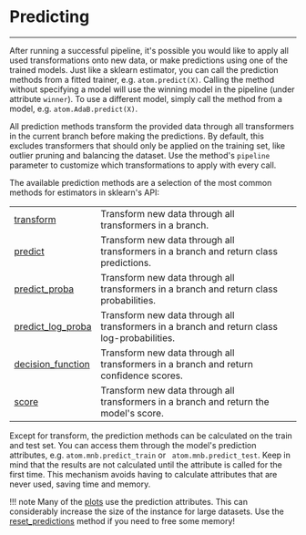 # Predicting
------------

After running a successful pipeline, it's possible you would like to
apply all used transformations onto new data, or make predictions using
one of the trained models. Just like a sklearn estimator, you can call
the prediction methods from a fitted trainer, e.g. `atom.predict(X)`.
Calling the method without specifying a model will use the winning model
in the pipeline (under attribute `winner`). To use a different model,
simply call the method from a model, e.g. `atom.AdaB.predict(X)`.

All prediction methods transform the provided data through all
transformers in the current branch before making the predictions.
By default, this excludes transformers that should only be applied
on the training set, like outlier pruning and balancing the dataset.
Use the method's `pipeline` parameter to customize which
transformations to apply with every call.

The available prediction methods are a selection of the most common
methods for estimators in sklearn's API:

<table>
<tr>
<td><a href="../../API/predicting/transform">transform</a></td>
<td>Transform new data through all transformers in a branch.</td>
</tr>

<tr>
<td><a href="../../API/predicting/predict">predict</a></td>
<td>Transform new data through all transformers in a branch and return class predictions.</td>
</tr>

<tr>
<td><a href="../../API/predicting/predict_proba">predict_proba</a></td>
<td>Transform new data through all transformers in a branch and return class probabilities.</td>
</tr>

<tr>
<td><a href="../../API/predicting/predict_log_proba">predict_log_proba</a></td>
<td>Transform new data through all transformers in a branch and return class log-probabilities. </td>
</tr>

<tr>
<td><a href="../../API/predicting/decision_function">decision_function</a></td>
<td>Transform new data through all transformers in a branch and return confidence scores.</td>
</tr>

<tr>
<td><a href="../../API/predicting/score">score</a></td>
<td>Transform new data through all transformers in a branch and return the model's score.</td>
</tr>
</table>

Except for transform, the prediction methods can be calculated on the train
and test set. You can access them through the model's prediction attributes,
e.g. `atom.mnb.predict_train` or ` atom.mnb.predict_test`. Keep in mind that
the results are not calculated until the attribute is called for the first
time. This mechanism avoids having to calculate attributes that are never
used, saving time and memory.

!!! note
    Many of the [plots](../plots) use the prediction attributes. This can
    considerably increase the size of the instance for large datasets. Use
    the [reset_predictions](../../API/ATOM/atomclassifier/#reset-predictions)
    method if you need to free some memory!

